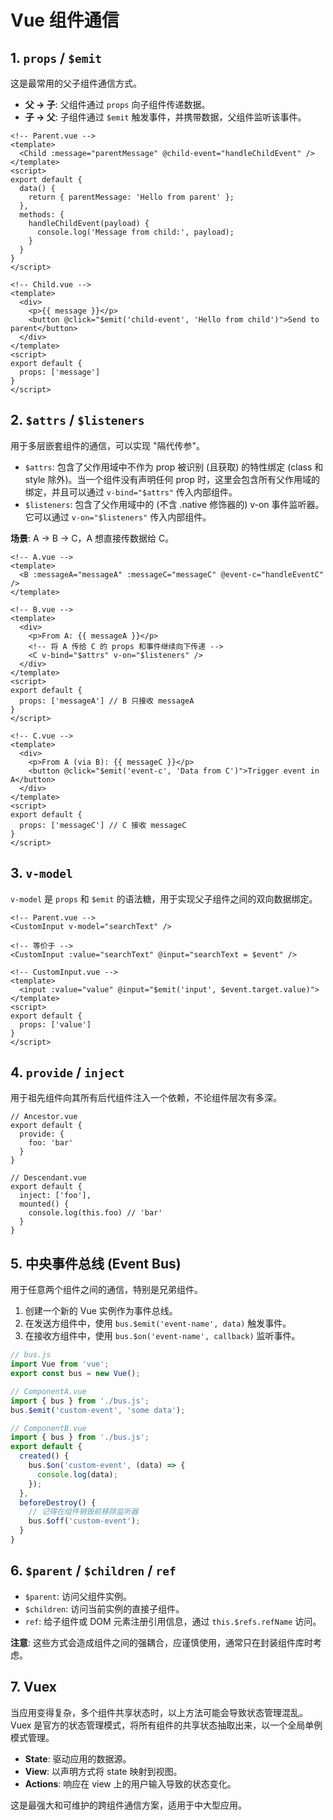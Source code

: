 # Vue 组件通信

## 1. `props` / `$emit`

这是最常用的父子组件通信方式。

-   **父 -> 子**: 父组件通过 `props` 向子组件传递数据。
-   **子 -> 父**: 子组件通过 `$emit` 触发事件，并携带数据，父组件监听该事件。

```vue
<!-- Parent.vue -->
<template>
  <Child :message="parentMessage" @child-event="handleChildEvent" />
</template>
<script>
export default {
  data() {
    return { parentMessage: 'Hello from parent' };
  },
  methods: {
    handleChildEvent(payload) {
      console.log('Message from child:', payload);
    }
  }
}
</script>

<!-- Child.vue -->
<template>
  <div>
    <p>{{ message }}</p>
    <button @click="$emit('child-event', 'Hello from child')">Send to parent</button>
  </div>
</template>
<script>
export default {
  props: ['message']
}
</script>
```

## 2. `$attrs` / `$listeners`

用于多层嵌套组件的通信，可以实现 "隔代传参"。

-   `$attrs`: 包含了父作用域中不作为 prop 被识别 (且获取) 的特性绑定 (class 和 style 除外)。当一个组件没有声明任何 prop 时，这里会包含所有父作用域的绑定，并且可以通过 `v-bind="$attrs"` 传入内部组件。
-   `$listeners`: 包含了父作用域中的 (不含 .native 修饰器的) v-on 事件监听器。它可以通过 `v-on="$listeners"` 传入内部组件。

**场景**: A -> B -> C，A 想直接传数据给 C。

```vue
<!-- A.vue -->
<template>
  <B :messageA="messageA" :messageC="messageC" @event-c="handleEventC" />
</template>

<!-- B.vue -->
<template>
  <div>
    <p>From A: {{ messageA }}</p>
    <!-- 将 A 传给 C 的 props 和事件继续向下传递 -->
    <C v-bind="$attrs" v-on="$listeners" />
  </div>
</template>
<script>
export default {
  props: ['messageA'] // B 只接收 messageA
}
</script>

<!-- C.vue -->
<template>
  <div>
    <p>From A (via B): {{ messageC }}</p>
    <button @click="$emit('event-c', 'Data from C')">Trigger event in A</button>
  </div>
</template>
<script>
export default {
  props: ['messageC'] // C 接收 messageC
}
</script>
```

## 3. `v-model`

`v-model` 是 `props` 和 `$emit` 的语法糖，用于实现父子组件之间的双向数据绑定。

```vue
<!-- Parent.vue -->
<CustomInput v-model="searchText" />

<!-- 等价于 -->
<CustomInput :value="searchText" @input="searchText = $event" />

<!-- CustomInput.vue -->
<template>
  <input :value="value" @input="$emit('input', $event.target.value)">
</template>
<script>
export default {
  props: ['value']
}
</script>
```

## 4. `provide` / `inject`

用于祖先组件向其所有后代组件注入一个依赖，不论组件层次有多深。

```vue
// Ancestor.vue
export default {
  provide: {
    foo: 'bar'
  }
}

// Descendant.vue
export default {
  inject: ['foo'],
  mounted() {
    console.log(this.foo) // 'bar'
  }
}
```

## 5. 中央事件总线 (Event Bus)

用于任意两个组件之间的通信，特别是兄弟组件。

1.  创建一个新的 Vue 实例作为事件总线。
2.  在发送方组件中，使用 `bus.$emit('event-name', data)` 触发事件。
3.  在接收方组件中，使用 `bus.$on('event-name', callback)` 监听事件。

```javascript
// bus.js
import Vue from 'vue';
export const bus = new Vue();

// ComponentA.vue
import { bus } from './bus.js';
bus.$emit('custom-event', 'some data');

// ComponentB.vue
import { bus } from './bus.js';
export default {
  created() {
    bus.$on('custom-event', (data) => {
      console.log(data);
    });
  },
  beforeDestroy() {
    // 记得在组件销毁前移除监听器
    bus.$off('custom-event');
  }
}
```

## 6. `$parent` / `$children` / `ref`

-   `$parent`: 访问父组件实例。
-   `$children`: 访问当前实例的直接子组件。
-   `ref`: 给子组件或 DOM 元素注册引用信息，通过 `this.$refs.refName` 访问。

**注意**: 这些方式会造成组件之间的强耦合，应谨慎使用，通常只在封装组件库时考虑。

## 7. Vuex

当应用变得复杂，多个组件共享状态时，以上方法可能会导致状态管理混乱。Vuex 是官方的状态管理模式，将所有组件的共享状态抽取出来，以一个全局单例模式管理。

-   **State**: 驱动应用的数据源。
-   **View**: 以声明方式将 state 映射到视图。
-   **Actions**: 响应在 view 上的用户输入导致的状态变化。

这是最强大和可维护的跨组件通信方案，适用于中大型应用。
